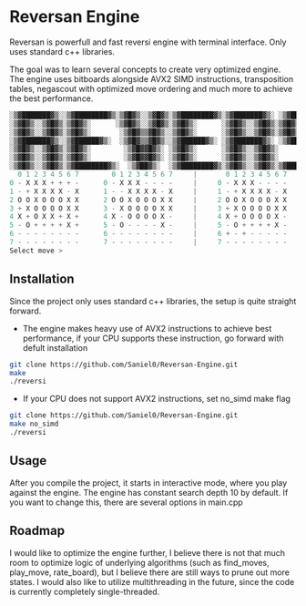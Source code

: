 <!--
  This file is part of Reversan Engine.

  Reversan Engine is free software: you can redistribute it and/or modify
  it under the terms of the GNU General Public License as published by
  the Free Software Foundation, either version 3 of the License, or
  (at your option) any later version.

  Reversan Engine is distributed in the hope that it will be useful,
  but WITHOUT ANY WARRANTY; without even the implied warranty of
  MERCHANTABILITY or FITNESS FOR A PARTICULAR PURPOSE. See the
  GNU General Public License for more details.

  You should have received a copy of the GNU General Public License
  along with Reversan Engine. If not, see <https://www.gnu.org/licenses/>.
-->

# Reversan Engine
Reversan is powerfull and fast reversi engine with terminal interface. Only uses standard c++ libraries.

The goal was to learn several concepts to create very optimized engine. The engine uses bitboards alongside AVX2 SIMD instructions, transposition tables, negascout with optimized move ordering and much more to achieve the best performance.
```c++
░▒▓███████▓▒░░▒▓████████▓▒░▒▓█▓▒░░▒▓█▓▒░▒▓████████▓▒░▒▓███████▓▒░ ░▒▓███████▓▒░▒▓█▓▒░
░▒▓█▓▒░░▒▓█▓▒░▒▓█▓▒░      ░▒▓█▓▒░░▒▓█▓▒░▒▓█▓▒░      ░▒▓█▓▒░░▒▓█▓▒░▒▓█▓▒░      ░▒▓█▓▒░
░▒▓█▓▒░░▒▓█▓▒░▒▓█▓▒░       ░▒▓█▓▒▒▓█▓▒░░▒▓█▓▒░      ░▒▓█▓▒░░▒▓█▓▒░▒▓█▓▒░      ░▒▓█▓▒░
░▒▓███████▓▒░░▒▓██████▓▒░  ░▒▓█▓▒▒▓█▓▒░░▒▓██████▓▒░ ░▒▓███████▓▒░ ░▒▓██████▓▒░░▒▓█▓▒░
░▒▓█▓▒░░▒▓█▓▒░▒▓█▓▒░        ░▒▓█▓▓█▓▒░ ░▒▓█▓▒░      ░▒▓█▓▒░░▒▓█▓▒░      ░▒▓█▓▒░▒▓█▓▒░
░▒▓█▓▒░░▒▓█▓▒░▒▓█▓▒░        ░▒▓█▓▓█▓▒░ ░▒▓█▓▒░      ░▒▓█▓▒░░▒▓█▓▒░      ░▒▓█▓▒░▒▓█▓▒░
░▒▓█▓▒░░▒▓█▓▒░▒▓████████▓▒░  ░▒▓██▓▒░  ░▒▓████████▓▒░▒▓█▓▒░░▒▓█▓▒░▒▓███████▓▒░░▒▓█▓▒░
  0 1 2 3 4 5 6 7        0 1 2 3 4 5 6 7     |       0 1 2 3 4 5 6 7
0 - X X X + + + -      0 - X X X - - - -     |     0 - X X X - - - - 
1 - + X X X X - X      1 - - X X X X - X     |     1 - + X X X X - X     WHITE
2 O O X O O O X X      2 O O X O O O X X     |     2 O O X O O O X X     17
3 + X O O O O X X      3 - X O O O O X X     |     3 + X O O O O X X 
4 X + O X X + X +      4 X - O O O O X -     |     4 X + O O O O X - 
5 - O + + + + X +      5 - O - - - - X -     |     5 - O + + + + X -     BLACK
6 - - - - - - - -      6 - - - - - - - -     |     6 + - + - - - - -     14
7 - - - - - - - -      7 - - - - - - - -     |     7 - - - - - - - - 
Select move > 
```

## Installation
Since the project only uses standard c++ libraries, the setup is quite straight forward.
- The engine makes heavy use of AVX2 instructions to achieve best performance, if your CPU supports these instruction, go forward with defult installation
```bash
git clone https://github.com/Saniel0/Reversan-Engine.git
make
./reversi
```
- If your CPU does not support AVX2 instructions, set no_simd make flag
```bash
git clone https://github.com/Saniel0/Reversan-Engine.git
make no_simd
./reversi
```

## Usage
After you compile the project, it starts in interactive mode, where you play against the engine. The engine has constant search depth 10 by default. If you want to change this, there are several options in main.cpp

## Roadmap
I would like to optimize the engine further, I believe there is not that much room to optimize logic of underlying algorithms (such as find_moves, play_move, rate_board), but I believe there are still ways to prune out more states. I would also like to utilize multithreading in the future, since the code is currently completely single-threaded.
